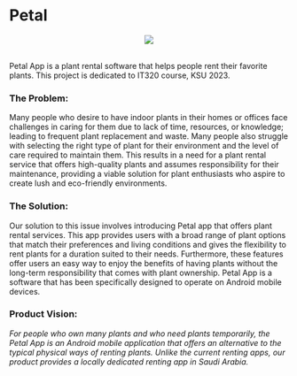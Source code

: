 # Petal
<p align='center'> <img src='https://user-images.githubusercontent.com/112511693/236692210-39f0be08-0393-4887-9796-338dae4c9028.png'> </p> <br>
Petal App is a plant rental software that helps people rent their favorite plants. This project is dedicated to IT320 course, KSU 2023.

<h3> The Problem:</h3>
Many people who desire to have indoor plants in their homes or offices face challenges in caring for them due to lack of time, resources, or knowledge; leading to frequent plant replacement and waste. Many people also struggle with selecting the right type of plant for their environment and the level of care required to maintain them. This results in a need for a plant rental service that offers high-quality plants and assumes responsibility for their maintenance, providing a viable solution for plant enthusiasts who aspire to create lush and eco-friendly environments.

<h3> The Solution:</h3>
Our solution to this issue involves introducing Petal app that offers plant rental services. This app provides users with a broad range of plant options that match their preferences and living conditions and gives the flexibility to rent plants for a duration suited to their needs. Furthermore, these features offer users an easy way to enjoy the benefits of having plants without the long-term responsibility that comes with plant ownership. Petal App is a software that has been specifically designed to operate on Android mobile devices. 

<h3> Product Vision:</h3>
<i> For people who own many plants and who need plants temporarily, the Petal App is an Android mobile application that offers an alternative to the typical physical ways of renting plants. Unlike the current renting apps, our product provides a locally dedicated renting app in Saudi Arabia. </i>
